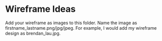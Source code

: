 # Wireframe Ideas
Add your wireframe as images to this folder. Name the image as firstname_lastname.png/jpg/jpeg. For example, I would add my wireframe design as brendan_lau.jpg.

